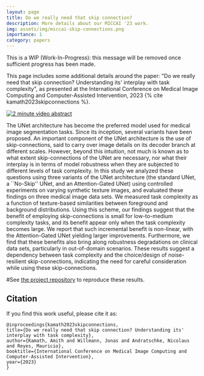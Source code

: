 ```yaml
---
layout: page
title: Do we really need that skip connection?
description: More details about our MICCAI '23 work.
img: assets/img/miccai-skip-connections.png
importance: 1
category: papers
---
```


This is a WIP (Work-In-Progress): this message will be removed once sufficient progress has been made. 

This page includes some additional details around the paper: "Do we really need that skip connection? Understanding its' interplay with task complexity", as presented at the International Conference on Medical Image Computing and Computer-Assisted Intervention, 2023 {% cite kamath2023skipconnections %}.

[![2 minute video abstract](https://img.youtube.com/vi/YreG6vC64aw/0.jpg)](https://www.youtube.com/watch?v=YreG6vC64aw)

The UNet architecture has become the preferred model used for medical image segmentation tasks. 
Since its inception, several variants have been proposed. 
An important component of the UNet architecture is the use of skip-connections, said to carry over image details on its decoder branch at different scales. 
However, beyond this intuition, not much is known as to what extent skip-connections of the UNet are necessary, nor what their interplay is in terms of model robustness when they are subjected to different levels of task complexity. 
In this study we analyzed these questions using three variants of the UNet architecture (the standard UNet, a ``No-Skip'' UNet, and an Attention-Gated UNet) using controlled experiments on varying synthetic texture images, and evaluated these findings on three medical image data sets. 
We measured task complexity as a function of texture-based similarities between foreground and background distributions. 
Using this scheme, our findings suggest that the benefit of employing skip-connections is small for low-to-medium complexity tasks, and its benefit appear only when the task complexity becomes large. 
We report that such incremental benefit is non-linear, with the Attention-Gated UNet yielding larger improvements. 
Furthermore, we find that these benefits also bring along robustness degradations on clinical data sets, particularly in out-of-domain scenarios.
These results suggest a dependency between task complexity and the choice/design of noise-resilient skip-connections, indicating the need for careful consideration while using these skip-connections.

#See [the project repository](https://github.com/amithjkamath/to_skip_or_not) to reproduce these results.

Citation
------

If you find this work useful, please cite it as:

    @inproceedings{kamath2023skipconnections,
    title={Do we really need that skip connection? Understanding its' interplay with task complexity},
    author={Kamath, Amith and Willmann, Jonas and Andratschke, Nicolaus and Reyes, Mauricio},
    booktitle={International Conference on Medical Image Computing and Computer-Assisted Intervention},
    year={2023}
    }